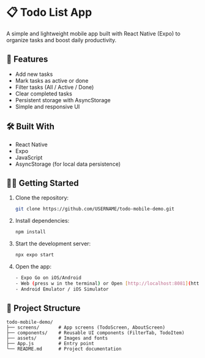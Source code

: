 # 📋 Todo List App

A simple and lightweight mobile app built with React Native (Expo) to organize tasks and boost daily productivity.

## 🚀 Features

- Add new tasks
- Mark tasks as active or done
- Filter tasks (All / Active / Done)
- Clear completed tasks
- Persistent storage with AsyncStorage
- Simple and responsive UI

## 🛠️ Built With

- React Native
- Expo
- JavaScript
- AsyncStorage (for local data persistence)

## 🏃‍♂️ Getting Started

1. Clone the repository:
   ```bash
   git clone https://github.com/USERNAME/todo-mobile-demo.git
   ```
   
2. Install dependencies:
   ```bash
   npm install
   ```

3. Start the development server:
   ```bash
   npx expo start
   ```

4. Open the app:
   ```bash
   - Expo Go on iOS/Android
   - Web (press w in the terminal) or Open [http://localhost:8081](http://localhost:8081) 
   - Android Emulator / iOS Simulator
   ```

## 📁 Project Structure

```
todo-mobile-demo/
├── screens/       # App screens (TodoScreen, AboutScreen)
├── components/    # Reusable UI components (FilterTab, TodoItem)
├── assets/        # Images and fonts
├── App.js         # Entry point
└── README.md      # Project documentation
```
